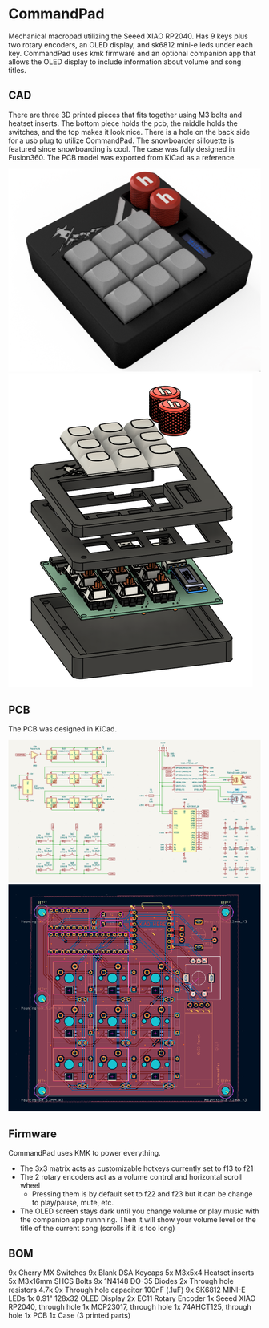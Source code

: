 # CommandPad  

Mechanical macropad utilizing the Seeed XIAO RP2040. Has 9 keys plus two rotary encoders, an OLED display, and sk6812 mini-e leds under each key.
CommandPad uses kmk firmware and an optional companion app that allows the OLED display to include information about volume and song titles.

## CAD

There are three 3D printed pieces that fits together using M3 bolts and heatset inserts. The bottom piece holds the pcb, the middle holds the switches, and the top makes it look nice. There is a hole on the back side for a usb plug to utilize CommandPad. The snowboarder sillouette is featured since snowboarding is cool. The case was fully designed in Fusion360. The PCB model was exported from KiCad as a reference.

![Rendering of CommandPad](assets/CommandPad.png)
![Separated pieces of the case](assets/exploded_case.png)

## PCB

The PCB was designed in KiCad.

![Screenshot of the schematic](assets/schematic_screenshot.png)
![Screenshot of the pcb](assets/pcb_screenshot.png)

## Firmware

CommandPad uses KMK to power everything.

- The 3x3 matrix acts as customizable hotkeys currently set to f13 to f21
- The 2 rotary encoders act as a volume control and horizontal scroll wheel
    - Pressing them is by default set to f22 and f23 but it can be change to play/pause, mute, etc.
- The OLED screen stays dark until you change volume or play music with the companion app runnning. Then it will show your volume level or the title of the current song (scrolls if it is too long)

## BOM

9x Cherry MX Switches
9x Blank DSA Keycaps
5x M3x5x4 Heatset inserts
5x M3x16mm SHCS Bolts
9x 1N4148 DO-35 Diodes
2x Through hole resistors 4.7k
9x Through hole capacitor 100nF (.1uF)
9x SK6812 MINI-E LEDs
1x 0.91" 128x32 OLED Display
2x EC11 Rotary Encoder
1x Seeed XIAO RP2040, through hole
1x MCP23017, through hole
1x 74AHCT125, through hole
1x PCB
1x Case (3 printed parts)